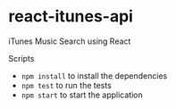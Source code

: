 # react-itunes-api
iTunes Music Search using React

Scripts
* `npm install` to install the dependencies
* `npm test` to run the tests
* `npm start` to start the application
